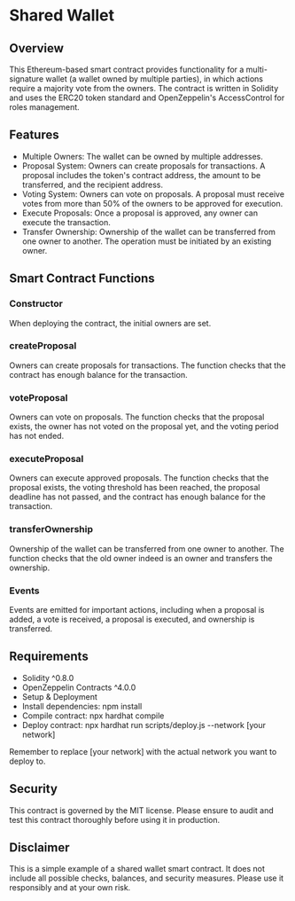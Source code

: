 # Shared Wallet

## Overview

This Ethereum-based smart contract provides functionality for a multi-signature wallet (a wallet owned by multiple parties), in which actions require a majority vote from the owners. The contract is written in Solidity and uses the ERC20 token standard and OpenZeppelin's AccessControl for roles management.

## Features

- Multiple Owners: The wallet can be owned by multiple addresses.
- Proposal System: Owners can create proposals for transactions. A proposal includes the token's contract address, the amount to be transferred, and the recipient address.
- Voting System: Owners can vote on proposals. A proposal must receive votes from more than 50% of the owners to be approved for execution.
- Execute Proposals: Once a proposal is approved, any owner can execute the transaction.
- Transfer Ownership: Ownership of the wallet can be transferred from one owner to another. The operation must be initiated by an existing owner.

## Smart Contract Functions

### Constructor

When deploying the contract, the initial owners are set.

### createProposal

Owners can create proposals for transactions. The function checks that the contract has enough balance for the transaction.

### voteProposal

Owners can vote on proposals. The function checks that the proposal exists, the owner has not voted on the proposal yet, and the voting period has not ended.

### executeProposal

Owners can execute approved proposals. The function checks that the proposal exists, the voting threshold has been reached, the proposal deadline has not passed, and the contract has enough balance for the transaction.

### transferOwnership

Ownership of the wallet can be transferred from one owner to another. The function checks that the old owner indeed is an owner and transfers the ownership.

### Events

Events are emitted for important actions, including when a proposal is added, a vote is received, a proposal is executed, and ownership is transferred.

## Requirements

- Solidity ^0.8.0
- OpenZeppelin Contracts ^4.0.0
- Setup & Deployment
- Install dependencies: npm install
- Compile contract: npx hardhat compile
- Deploy contract: npx hardhat run scripts/deploy.js --network [your network]

Remember to replace [your network] with the actual network you want to deploy to.

## Security

This contract is governed by the MIT license. Please ensure to audit and test this contract thoroughly before using it in production.

## Disclaimer

This is a simple example of a shared wallet smart contract. It does not include all possible checks, balances, and security measures. Please use it responsibly and at your own risk.